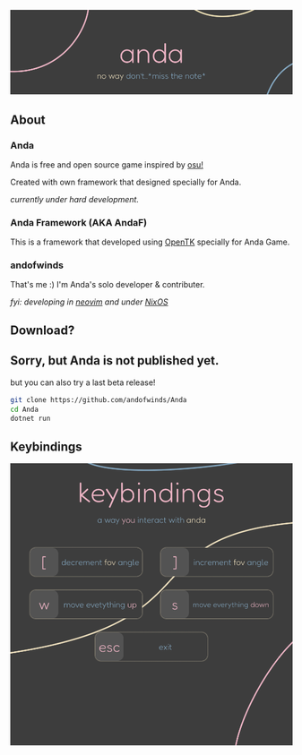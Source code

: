 ![Anda's header](/ReadmeRes/Readme_header.png)

## About
### Anda
Anda is free and open source game inspired by [osu!](https://osu.ppy.sh/)

Created with own framework that designed specially for Anda.

*currently under hard development.*

### Anda Framework (AKA AndaF)
This is a framework that developed using [OpenTK](https://opentk.net/) specially for Anda Game.

### andofwinds
That's me :)
I'm Anda's solo developer & contributer. 

*fyi: developing in [neovim](https://neovim.io/) and under [NixOS](https://nixos.org/)*

## Download?
Sorry, but Anda is not published yet.
---
but you can also try a last beta release!

```bash
git clone https://github.com/andofwinds/Anda
cd Anda
dotnet run
```

## Keybindings
![Anda's keybindings](/ReadmeRes/Readme_bindings.png)
